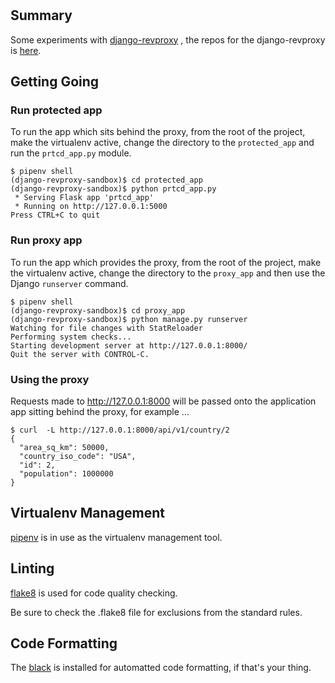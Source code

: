 # 

## Summary
Some experiments with [django-revproxy](https://django-revproxy.readthedocs.io/en/latest/index.html) , the repos for the django-revproxy is [here](https://github.com/jazzband/django-revproxy).

## Getting Going
### Run protected app
To run the app which sits behind the proxy, from the root of the project, make the virtualenv active, change the directory to the `protected_app` and run the `prtcd_app.py` module.

```
$ pipenv shell
(django-revproxy-sandbox)$ cd protected_app
(django-revproxy-sandbox)$ python prtcd_app.py 
 * Serving Flask app 'prtcd_app'
 * Running on http://127.0.0.1:5000
Press CTRL+C to quit
```
 
### Run proxy app
To run the app which provides the proxy, from the root of the project, make the virtualenv active, change the directory to the `proxy_app` and then use the Django `runserver` command.

```
$ pipenv shell
(django-revproxy-sandbox)$ cd proxy_app
(django-revproxy-sandbox)$ python manage.py runserver 
Watching for file changes with StatReloader
Performing system checks...
Starting development server at http://127.0.0.1:8000/
Quit the server with CONTROL-C.
```

### Using the proxy
Requests made to http://127.0.0.1:8000 will be passed onto the application app sitting behind the proxy, for example ...

```
$ curl  -L http://127.0.0.1:8000/api/v1/country/2
{
  "area_sq_km": 50000,
  "country_iso_code": "USA",
  "id": 2,
  "population": 1000000
}
```

 
## Virtualenv Management
[pipenv](https://pipenv.pypa.io/en/latest/) is in use as the virtualenv management tool.

## Linting
[flake8](https://flake8.pycqa.org/en/latest/) is used for code quality checking.

Be sure to check the .flake8 file for exclusions from the standard rules.

## Code Formatting
The [black](https://black.readthedocs.io/en/stable/) is installed for automatted code formatting, if that's your thing.
